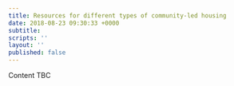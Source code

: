 ```yaml
---
title: Resources for different types of community-led housing
date: 2018-08-23 09:30:33 +0000
subtitle:
scripts: ''
layout: ''
published: false
---
```

Content TBC